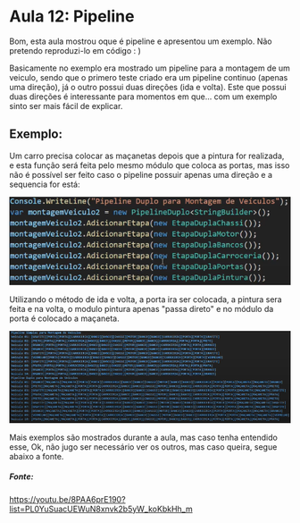 # Aula 12: Pipeline

Bom, esta aula mostrou oque é pipeline e apresentou um exemplo. Não pretendo reproduzi-lo em código : )

Basicamente no exemplo era mostrado um pipeline para a montagem de um veiculo, sendo que o primero teste criado era um pipeline continuo (apenas uma direção), já o outro possui duas direções (ida e volta). Este que possui duas direções é interessante para momentos em que... com um exemplo sinto ser mais fácil de explicar. 

## Exemplo:

Um carro precisa colocar as maçanetas depois que a pintura for realizada, e esta função será feita pelo mesmo módulo que coloca as portas, mas isso não é possível ser feito caso o pipeline possuir apenas uma direção e a sequencia for está:

![Exemplo de sequencia Pipeline](/Aula-12-Pipeline/img/ExemploSequenciaPipeline.png "Pipeline sequencia")

Utilizando o método de ida e volta, a porta ira ser colocada, a pintura sera feita e na volta, o modulo pintura apenas "passa direto" e no módulo da porta é colocado a maçaneta.

![Exemplo saída Pipeline](/Aula-12-Pipeline/img/SaidaPipelineExemplo.png "Pipeline saída")

Mais exemplos são mostrados durante a aula, mas caso tenha entendido esse, Ok, não jugo ser necessário ver os outros, mas caso queira, segue abaixo a fonte.

##### Fonte: 
https://youtu.be/8PAA6prE190?list=PL0YuSuacUEWuN8xnvk2b5yW_koKbkHh_m